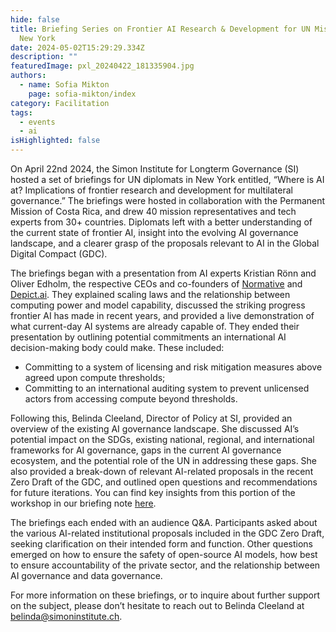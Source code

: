 ```yaml
---
hide: false
title: Briefing Series on Frontier AI Research & Development for UN Missions in
  New York
date: 2024-05-02T15:29:29.334Z
description: ""
featuredImage: pxl_20240422_181335904.jpg
authors:
  - name: Sofia Mikton
    page: sofia-mikton/index
category: Facilitation
tags:
  - events
  - ai
isHighlighted: false
---
```

On April 22nd 2024, the Simon Institute for Longterm Governance (SI) hosted a set of briefings for UN diplomats in New York entitled, “Where is AI at? Implications of frontier research and development for multilateral governance.” The briefings were hosted in collaboration with the Permanent Mission of Costa Rica, and drew 40 mission representatives and tech experts from 30+ countries. Diplomats left with a better understanding of the current state of frontier AI, insight into the evolving AI governance landscape, and a clearer grasp of the proposals relevant to AI in the Global Digital Compact (GDC). 

The briefings began with a presentation from AI experts Kristian Rönn and Oliver Edholm, the respective CEOs and co-founders of [Normative](https://normative.io/about/) and [Depict.ai](http://depict.ai). They explained scaling laws and the relationship between computing power and model capability, discussed the striking progress frontier AI has made in recent years, and provided a live demonstration of what current-day AI systems are already capable of. They ended their presentation by outlining potential commitments an international AI decision-making body could make. These included:

* Committing to a system of licensing and risk mitigation measures above agreed upon compute thresholds;
* Committing to an international auditing system to prevent unlicensed actors from accessing compute beyond thresholds.

Following this, Belinda Cleeland, Director of Policy at SI, provided an overview of the existing AI governance landscape. She discussed AI’s potential impact on the SDGs, existing national, regional, and international frameworks for AI governance, gaps in the current AI governance ecosystem, and the potential role of the UN in addressing these gaps. She also provided a break-down of relevant AI-related proposals in the recent Zero Draft of the GDC, and outlined open questions and recommendations for future iterations. You can find key insights from this portion of the workshop in our briefing note [here](https://drive.google.com/file/d/1htQkPBLSzxYGdNAVi8eSwGe4VDr_MGF5/view?usp=sharing). 

The briefings each ended with an audience Q&A. Participants asked about the various AI-related institutional proposals included in the GDC Zero Draft, seeking clarification on their intended form and function. Other questions emerged on how to ensure the safety of open-source AI models, how best to ensure accountability of the private sector, and the relationship between AI governance and data governance. 

For more information on these briefings, or to inquire about further support on the subject, please don’t hesitate to reach out to Belinda Cleeland at [belinda@simoninstitute.ch](mailto:belinda@simoninstitute.ch).